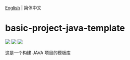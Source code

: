 [English](./README.md) | 简体中文

# basic-project-java-template

[![](https://img.shields.io/badge/gradle-6.9.1-02303a.svg?style=flat-square)](https://github.com/gradle/gradle)
[![](https://img.shields.io/badge/java-1.8.0-fb9d40.svg?style=flat-square)](https://www.oracle.com/technetwork/java/javase/downloads/index.html)
[![](https://img.shields.io/dub/l/vibe-d.svg?style=flat-square)](https://tldrlegal.com/license/mit-license)

这是一个构建 JAVA 项目的模板库
